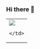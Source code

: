### Hi there 👋
<table>
  <tr>
    <td>
      <img align="center" src="https://github-readme-stats.vercel.app/api?username=Sukumaru&count_private=true&include_all_commits=true&show_icons=true&theme=algolia&bg_color=right,141e30,243b55" />
      
    </td>
  <tr>

</table>
<!--
![](https://raw.githubusercontent.com/Sukumaru/github-stats/master/generated/overview.svg#gh-dark-mode-only)
**Sukumaru/Sukumaru** is a ✨ _special_ ✨ repository because its `README.md` (this file) appears on your GitHub profile.

Here are some ideas to get you started:

- 🔭 I’m currently working on ...
- 🌱 I’m currently learning ...
- 👯 I’m looking to collaborate on ...
- 🤔 I’m looking for help with ...
- 💬 Ask me about ...
- 📫 How to reach me: ...
- 😄 Pronouns: ...
- ⚡ Fun fact: ...
-->
